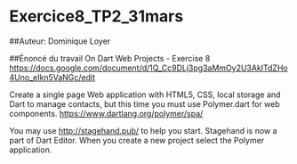 # Exercice8_TP2_31mars
##Auteur: Dominique Loyer


##Énoncé du travail
On Dart Web Projects - Exercise 8
https://docs.google.com/document/d/1Q_Cc9DLj3pg3aMmOy2U3AkITdZHo4Uno_eIkn5VaNGc/edit

Create a single page Web application with HTML5, CSS, local storage and Dart to manage contacts, but this time you must use Polymer.dart for web components.
https://www.dartlang.org/polymer/spa/


You may use http://stagehand.pub/ to help you start. Stagehand is now a part of Dart Editor. When you create a new project select the Polymer application.

